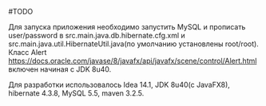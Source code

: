 #TODO

Для запуска приложения необходимо запустить MySQL и прописать user/password в src.main.java.db.hibernate.cfg.xml и 
src.main.java.util.HibernateUtil.java(по умолчанию установлены root/root). Класс Alert
https://docs.oracle.com/javase/8/javafx/api/javafx/scene/control/Alert.html включен начиная с JDK 8u40.

Для разработки использовалось Idea 14.1, JDK 8u40(c JavaFX8), hibernate 4.3.8, MySQL 5.5, maven 3.2.5.